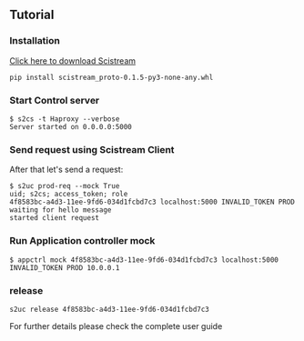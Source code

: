 ## Tutorial

### Installation

[Click here to download Scistream](dist/scistream_latest.whl)

~~~
pip install scistream_proto-0.1.5-py3-none-any.whl
~~~

### Start Control server

~~~
$ s2cs -t Haproxy --verbose
Server started on 0.0.0.0:5000
~~~

### Send request using Scistream Client

After that let's send a request:

~~~
$ s2uc prod-req --mock True
uid; s2cs; access_token; role
4f8583bc-a4d3-11ee-9fd6-034d1fcbd7c3 localhost:5000 INVALID_TOKEN PROD
waiting for hello message
started client request
~~~

### Run Application controller mock
~~~
$ appctrl mock 4f8583bc-a4d3-11ee-9fd6-034d1fcbd7c3 localhost:5000 INVALID_TOKEN PROD 10.0.0.1
~~~
### release

~~~
s2uc release 4f8583bc-a4d3-11ee-9fd6-034d1fcbd7c3
~~~
For further details please check the complete user guide
